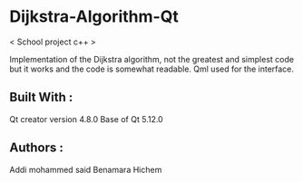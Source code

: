 # Dijkstra-Algorithm-Qt

< School project c++ > 

Implementation of the Dijkstra algorithm, not the greatest and simplest code but it works and the code is somewhat readable. 
Qml used for the interface.


## Built With :
  Qt creator version 4.8.0
  Base of Qt 5.12.0
  
  
 ## Authors :
 Addi mohammed said 
 Benamara Hichem 
